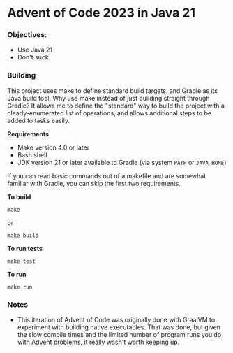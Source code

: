 # Advent of Code 2023 in Java 21

### Objectives:

- Use Java 21
- Don't suck

### Building

This project uses make to define standard build targets, and Gradle as its Java build tool. Why use make instead of just building straight through Gradle? It allows me to define the "standard" way to build the project with a clearly-enumerated list of operations, and allows additional steps to be added to tasks easily.

**Requirements**

- Make version 4.0 or later
- Bash shell
- JDK version 21 or later available to Gradle (via system `PATH` or `JAVA_HOME`)

If you can read basic commands out of a makefile and are somewhat familiar with Gradle, you can skip the first two requirements.

**To build**

```
make
```

or

```
make build
```

**To run tests**

```
make test
```

**To run**

```
make run
```

### Notes

- This iteration of Advent of Code was originally done with GraalVM to experiment with building native executables. That was done, but given the slow compile times and the limited number of program runs you do with Advent problems, it really wasn't worth keeping up.
